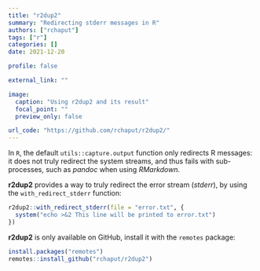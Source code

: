 ```yaml
---
title: "r2dup2"
summary: "Redirecting stderr messages in R"
authors: ["rchaput"]
tags: ["r"]
categories: []
date: 2021-12-20

profile: false

external_link: ""

image:
  caption: "Using r2dup2 and its result"
  focal_point: ""
  preview_only: false

url_code: "https://github.com/rchaput/r2dup2/"
---
```


In `R`,  the default `utils::capture.output` function only redirects R
messages: it does not truly redirect the system streams, and thus fails with
sub-processes, such as *pandoc* when using *RMarkdown*.

**r2dup2** provides a way to truly redirect the error stream (*stderr*),
by using the `with_redirect_stderr` function:

```r
r2dup2::with_redirect_stderr(file = "error.txt", {
  system("echo >&2 This line will be printed to error.txt")
})
```

**r2dup2** is only available on GitHub, install it with the `remotes` package:

```r
install.packages("remotes")
remotes::install_github("rchaput/r2dup2")
```
